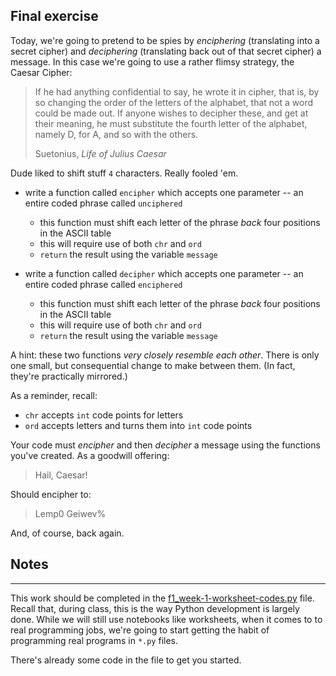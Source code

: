 ## Final exercise

Today, we're going to pretend to be spies by _enciphering_ (translating into a secret cipher) and _deciphering_ (translating back out of that secret cipher) a message. In this case we're going to use a rather flimsy strategy, the Caesar Cipher:

>If he had anything confidential to say, he wrote it in cipher, that is, by so changing the order of the letters of the alphabet, that not a word could be made out. If anyone wishes to decipher these, and get at their meaning, he must substitute the fourth letter of the alphabet, namely D, for A, and so with the others.
>
>Suetonius, _Life of Julius Caesar_

Dude liked to shift stuff `4` characters. Really fooled 'em.

* write a function called `encipher` which accepts one parameter -- an entire coded phrase called `unciphered`
  * this function must shift each letter of the phrase _back_ four positions in the ASCII table
  * this will require use of both `chr` and `ord`
  * `return` the result using the variable `message`

* write a function called `decipher` which accepts one parameter -- an entire coded phrase called `enciphered`
  * this function must shift each letter of the phrase _back_ four positions in the ASCII table
  * this will require use of both `chr` and `ord`
  * `return` the result using the variable `message`
  
A hint: these two functions _very closely resemble each other_. There is only one small, but consequential change to make between them. (In fact, they're practically mirrored.)

As a reminder, recall:

* `chr` accepts `int` code points for letters
* `ord` accepts letters and turns them into `int` code points

Your code must _encipher_ and then _decipher_ a message using the functions you've created. As a goodwill offering:

> Hail, Caesar!

Should encipher to:

> Lemp0 Geiwev%

And, of course, back again.

## Notes

---

This work should be completed in the [f1_week-1-worksheet-codes.py](f1_week-1-worksheet-codes.py) file. Recall that, during class, this is the way Python development is largely done. While we will still use notebooks like worksheets, when it comes to to real programming jobs, we're going to start getting the habit of programming real programs in `*.py` files.

There's already some code in the file to get you started.